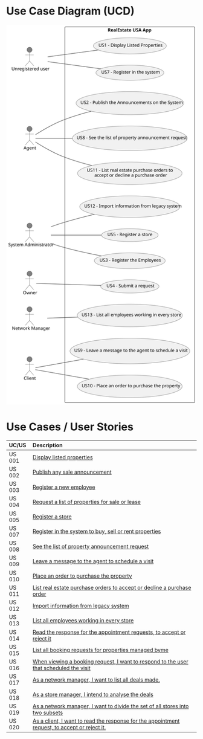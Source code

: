 # Use Case Diagram (UCD)

![Use Case Diagram](svg/use-case-diagram.svg)

# Use Cases / User Stories

| UC/US  | Description                                                                                                              |                   
|:-------|:-------------------------------------------------------------------------------------------------------------------------|
| US 001 | [Display listed properties](../../us001/Readme.md)                                                                       |
| US 002 | [Publish any sale announcement](../../us002/Readme.md)                                                                   |
| US 003 | [Register a new employee](../../us003/Readme.md)                                                                         |
| US 004 | [Request a list of properties for sale or lease](../../us004/Readme.md)                                                  |
| US 005 | [Register a store](../../us005/Readme.md)                                                                                |       
| US 007 | [Register in the system to buy, sell or rent properties](../../us007/Readme.md)                                          |                 
| US 008 | [See the list of property announcement request](.../.../us008/Readme.md)                                                 |
| US 009 | [Leave a message to the agent to schedule a visit](.../.../us009/Readme.md)                                              |
| US 010 | [Place an order to purchase the property](.../.../us010/Readme.md)                                                       |
| US 011 | [List real estate purchase orders to accept or decline a purchase order](.../.../us011/Readme.md)                        |
| US 012 | [Import information from legacy system](.../.../us012/Readme.md)                                                         |
| US 013 | [List all employees working in every store](.../.../us013/Readme.md)                                                     |
| US 014 | [Read the response for the appointment requests, to accept or reject it](.../.../us014/Readme.md)                        |
| US 015 | [List all booking requests for properties managed byme](.../.../us015/Readme.md)                                         |
| US 016 | [When viewing a booking request, I want to respond to the user that scheduled the visit](.../.../us016/Readme.md)        |
| US 017 | [As a network manager, I want to list all deals made.](.../.../us017/Readme.md)                                          |
| US 018 | [As a store manager, I intend to analyse the deals](.../.../us018/Readme.md)                                             |
| US 019 | [As a network manager, I want to divide the set of all stores into two subsets](.../.../us019/Readme.md)                 |
| US 020 | [As a client, I want to read the response for the appointment request, to accept or reject it.](.../.../us020/Readme.md) |

